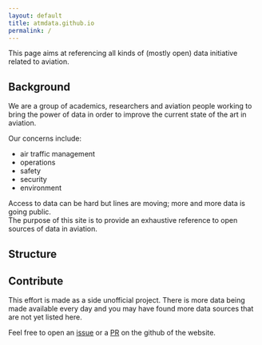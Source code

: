 ```yaml
---
layout: default
title: atmdata.github.io
permalink: /
---
```


This page aims at referencing all kinds of (mostly open) data initiative related to aviation.

## Background

We are a group of academics, researchers and aviation people working to bring the power of data in order to improve the current state of the art in aviation.

Our concerns include:
- air traffic management
- operations
- safety
- security
- environment

Access to data can be hard but lines are moving; more and more data is going public.  
The purpose of this site is to provide an exhaustive reference to open sources of data in aviation.

## Structure

## Contribute

This effort is made as a side unofficial project. There is more data being made available every day and you may have found more data sources that are not yet listed here.

Feel free to open an [issue](https://github.com/atmdata/atmdata.github.io/issues/new) or a [PR]() on the github of the website.
